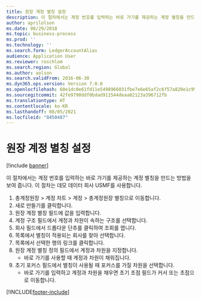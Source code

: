 ```yaml
---
title: 원장 계정 별칭 설정
description: 이 절차에서는 계정 번호를 입력하는 바로 가기를 제공하는 계정 별칭을 만드는 방법을 보여 줍니다.
author: aprilolson
ms.date: 08/29/2018
ms.topic: business-process
ms.prod: ''
ms.technology: ''
ms.search.form: LedgerAccountAlias
audience: Application User
ms.reviewer: roschlom
ms.search.region: Global
ms.author: aolson
ms.search.validFrom: 2016-06-30
ms.dyn365.ops.version: Version 7.0.0
ms.openlocfilehash: 60e1dc0e61fd11e5498966031fbe7e6e65af2c6f57a820e1c99df05c6ad7f8f2
ms.sourcegitcommit: 42fe9790ddf0bdad911544deaa82123a396712fb
ms.translationtype: HT
ms.contentlocale: ko-KR
ms.lasthandoff: 08/05/2021
ms.locfileid: "8450487"
---
```

# <a name="set-up-a-ledger-account-alias"></a>원장 계정 별칭 설정

[!include [banner](../../includes/banner.md)]

이 절차에서는 계정 번호를 입력하는 바로 가기를 제공하는 계정 별칭을 만드는 방법을 보여 줍니다. 이 절차는 데모 데이터 회사 USMF를 사용합니다.

1. 총계정원장 > 계정 차트 > 계정 > 총계정원장 별칭으로 이동합니다.
2. 새로 만들기를 클릭합니다.
3. 원장 계정 별칭 필드에 값을 입력합니다.
4. 계정 구조 필드에서 계정과 차원이 속하는 구조를 선택합니다.
5. 회사 필드에서 드롭다운 단추를 클릭하여 조회를 엽니다.
6. 목록에서 별칭이 적용되는 회사를 찾아 선택합니다.
7. 목록에서 선택한 행의 링크를 클릭합니다.
8. 원장 계정 별칭 정의 필드에서 계정과 차원을 지정합니다.
    * 바로 가기를 사용할 때 계정과 차원이 채워집니다.  
9. 초기 포커스 필드에서 별칭이 사용될 때 포커스를 가질 차원을 선택합니다.
    * 바로 가기를 입력하고 계정과 차원을 채우면 초기 초점 필드가 커서 또는 초점으로 이동합니다.  



[!INCLUDE[footer-include](../../../includes/footer-banner.md)]